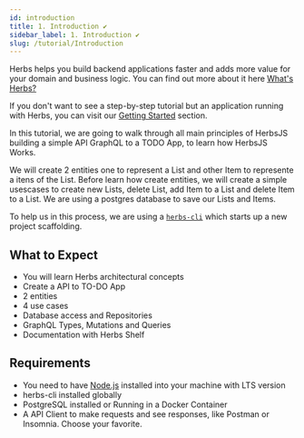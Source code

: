 ```yaml
---
id: introduction
title: 1. Introduction ✔️
sidebar_label: 1. Introduction ✔️
slug: /tutorial/Introduction
---
```


Herbs helps you build backend applications faster and adds more value for your domain and business logic. You can find out more about it here [What's Herbs?](/docs/introduction/whats-herbs)

If you don't want to see a step-by-step tutorial but an application running with Herbs, you can visit our [Getting Started](/docs) section.

In this tutorial, we are going to walk through all main principles of HerbsJS building a simple API GraphQL to a TODO App, to learn how HerbsJS Works. 

We will create 2 entities one to represent a List and other Item to represente a itens of the List. Before learn how create entities, we will create a simple usescases to create new Lists, delete List, add Item to a List and delete Item to a List. We are using a postgres database to save our Lists and Items. 

To help us in this process, we are using a [`herbs-cli`](https://github.com/herbsjs/herbs-cli) which starts up a new project scaffolding.


## What to Expect

- You will learn Herbs architectural concepts
- Create a API to TO-DO App
- 2 entities
- 4 use cases
- Database access and Repositories
- GraphQL Types, Mutations and Queries
- Documentation with Herbs Shelf

## Requirements

- You need to have [Node.js](https://nodejs.org/en/) installed into your machine with LTS version
- herbs-cli installed globally
- PostgreSQL installed or Running in a Docker Container
- A API Client to make requests and see responses, like Postman or Insomnia. Choose your favorite.